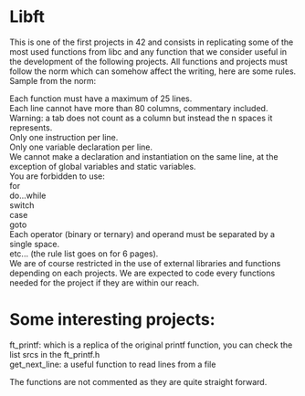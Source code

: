 # Libft
This is one of the first projects in 42 and consists in replicating some of the most used functions from libc and any function that we consider useful in the development of the following projects.
All functions and projects must follow the norm which can somehow affect the writing, here are some rules.
Sample from the norm:

Each function must have a maximum of 25 lines.  
Each line cannot have more than 80 columns, commentary included. Warning: a tab does not count as a column but instead the n spaces it represents.  
Only one instruction per line.  
Only one variable declaration per line.  
We cannot make a declaration and instantiation on the same line, at the exception of global variables and static variables.  
You are forbidden to use:  
for  
do...while  
switch  
case  
goto  
Each operator (binary or ternary) and operand must be separated by a single space.  
etc... (the rule list goes on for 6 pages).  
We are of course restricted in the use of external libraries and functions depending on each projects. We are expected to code every functions needed for the project if they are within our reach.  
# Some interesting projects:  
ft_printf: which is a replica of the original printf function, you can check the list srcs in the ft_printf.h  
get_next_line: a useful function to read lines from a file  

The functions are not commented as they are quite straight forward.
